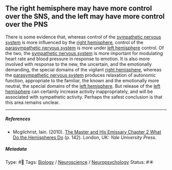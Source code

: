 ## The right hemisphere may have more control over the SNS, and the left may have more control over the PNS

There is some evidence that, whereas control of the [sympathetic nervous system](Sympathetic%20nervous%20system.md) is more influenced by the [right hemisphere](Right%20hemisphere.md), control of the [parasympathetic nervous system](Parasympathetic%20nervous%20system.md) is more under [left hemisphere](Left%20hemisphere.md) control. Of the two, the [sympathetic nervous system](Sympathetic%20nervous%20system.md) is more important for modulating heart rate and blood pressure in response to emotion. It is also more involved with response to the new, the uncertain, and the emotionally demanding, the special domains of the vigilant [right hemisphere](Right%20hemisphere.md), whereas the [parasympathetic nervous system](Parasympathetic%20nervous%20system.md) produces relaxation of autonomic function, appropriate to the familiar, the known and the emotionally more neutral, the special domains of the [left hemisphere](Left%20hemisphere.md). But release of the [left hemisphere](Left%20hemisphere.md) can certainly increase activity inappropriately, and will be associated with sympathetic activity. Perhaps the safest conclusion is that this area remains unclear.

---

##### References

* Mcgilchrist, Iain. (2010). [The Master and His Emissary Chapter 2 What Do the Hemispheres Do](The%20Master%20and%20His%20Emissary%20Chapter%202%20What%20Do%20the%20Hemispheres%20Do.md) (p. 142). London, UK: *Yale University Press.*

##### Metadata

Type: #🔴 
Tags: [Biology]() / [Neuroscience](Neuroscience.md) / [Neuropsychology](Neuropsychology.md)
Status: #☀️ 
